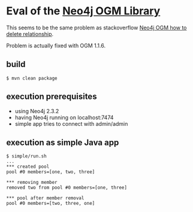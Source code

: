 # Eval of the [Neo4j OGM Library](https://github.com/neo4j/neo4j-ogm)

This seems to be the same problem as stackoverflow [Neo4j OGM how to delete relationship](http://stackoverflow.com/questions/35391230/neo4j-ogm-how-to-delete-relationship).

Problem is actually fixed with OGM 1.1.6.

## build

```
$ mvn clean package
```

## execution prerequisites

* using Neo4j 2.3.2
* having Neo4j running on localhost:7474
* simple app tries to connect with admin/admin

## execution as simple Java app

```
$ simple/run.sh
...
*** created pool
pool #0 members=[one, two, three]

*** removing member
removed two from pool #0 members=[one, three]

*** pool after member removal
pool #0 members=[two, three, one]
```
